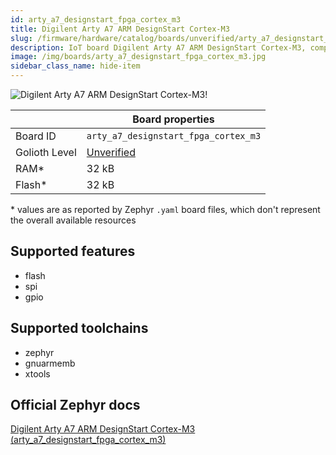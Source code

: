 ```yaml
---
id: arty_a7_designstart_fpga_cortex_m3
title: Digilent Arty A7 ARM DesignStart Cortex-M3
slug: /firmware/hardware/catalog/boards/unverified/arty_a7_designstart_fpga_cortex_m3
description: IoT board Digilent Arty A7 ARM DesignStart Cortex-M3, compatible with Golioth at unverified level.
image: /img/boards/arty_a7_designstart_fpga_cortex_m3.jpg
sidebar_class_name: hide-item
---
```


[//]: # (This is an auto-generated file, do not edit! Changes to it will be lost upon re-generation)

![Digilent Arty A7 ARM DesignStart Cortex-M3!](/img/boards/arty_a7_designstart_fpga_cortex_m3.jpg "Digilent Arty A7 ARM DesignStart Cortex-M3")

|                | Board properties     |
| -------------  | -------------------- |
| Board ID       | `arty_a7_designstart_fpga_cortex_m3` |
| Golioth Level  | [Unverified](/firmware/hardware#unverified-boards) |
| RAM*           | 32 kB |
| Flash*         | 32 kB |

\* values are as reported by Zephyr `.yaml` board files, which don't represent the overall available resources



## Supported features

* flash
* spi
* gpio

## Supported toolchains

* zephyr
* gnuarmemb
* xtools

## Official Zephyr docs

[Digilent Arty A7 ARM DesignStart Cortex-M3 (arty_a7_designstart_fpga_cortex_m3)](https://docs.zephyrproject.org/latest/boards/digilent/arty_a7/doc/index.html)
